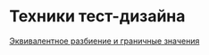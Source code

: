 # Техники тест-дизайна
[Эквивалентное разбиение и граничные значения](https://docs.google.com/spreadsheets/d/15jS5CGPr6zR9VPYzEgLHLOCfTQSu6cdgf0gLOQD82KI/edit?usp=sharing)
